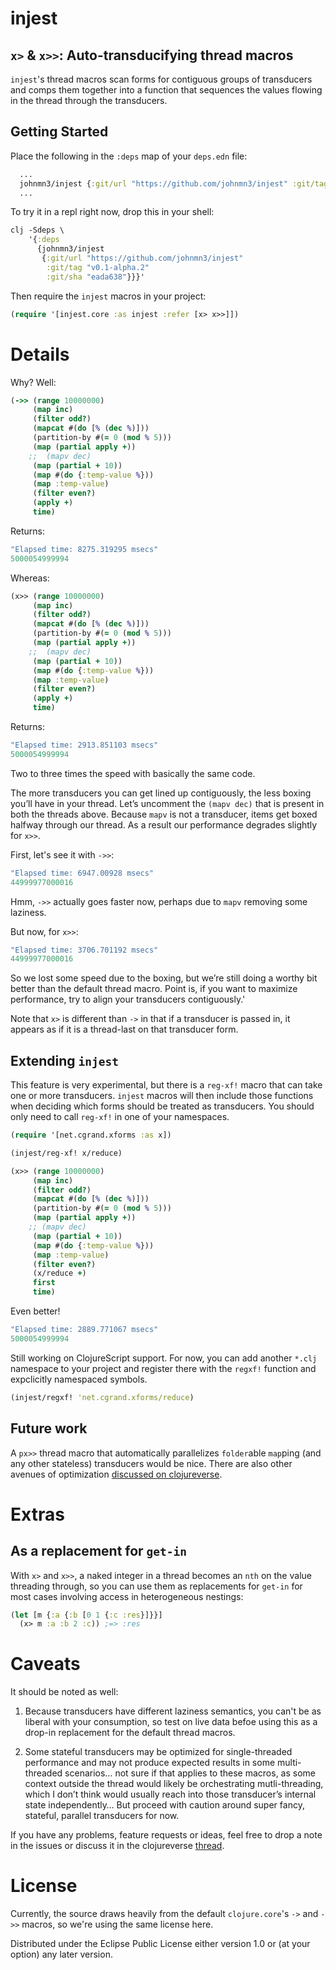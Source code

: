 # injest
## `x>` &amp; `x>>`: Auto-transducifying thread macros
`injest`'s thread macros scan forms for contiguous groups of transducers and comps them together into a function that sequences the values flowing in the thread through the transducers.
## Getting Started
Place the following in the `:deps` map of your `deps.edn` file:
```clojure
  ...
  johnmn3/injest {:git/url "https://github.com/johnmn3/injest" :git/tag "v0.1-alpha.2" :git/sha "eada638"}
  ...
```
To try it in a repl right now, drop this in your shell:
```clojure
clj -Sdeps \
    '{:deps 
      {johnmn3/injest 
       {:git/url "https://github.com/johnmn3/injest" 
        :git/tag "v0.1-alpha.2" 
        :git/sha "eada638"}}}'
```

Then require the `injest` macros in your project:
```clojure
(require '[injest.core :as injest :refer [x> x>>]])
```
# Details
Why? Well:

```clojure
(->> (range 10000000)
     (map inc)
     (filter odd?)
     (mapcat #(do [% (dec %)]))
     (partition-by #(= 0 (mod % 5)))
     (map (partial apply +))
    ;;  (mapv dec)
     (map (partial + 10))
     (map #(do {:temp-value %}))
     (map :temp-value)
     (filter even?)
     (apply +)
     time)
```

Returns:
```clojure
"Elapsed time: 8275.319295 msecs"
5000054999994
```
Whereas:
```clojure
(x>> (range 10000000)
     (map inc)
     (filter odd?)
     (mapcat #(do [% (dec %)]))
     (partition-by #(= 0 (mod % 5)))
     (map (partial apply +))
    ;;  (mapv dec)
     (map (partial + 10))
     (map #(do {:temp-value %}))
     (map :temp-value)
     (filter even?)
     (apply +)
     time)
```
Returns:
```clojure
"Elapsed time: 2913.851103 msecs"
5000054999994
```

Two to three times the speed with basically the same code.

The more transducers you can get lined up contiguously, the less boxing you’ll have in your thread. Let’s uncomment the `(mapv dec)` that is present in both the threads above. Because `mapv` is not a transducer, items get boxed halfway through our thread. As a result our performance degrades slightly for `x>>`.

First, let's see it with `->>`:
```clojure
"Elapsed time: 6947.00928 msecs"
44999977000016
```
Hmm, `->>` actually goes faster now, perhaps due to `mapv` removing some laziness.

But now, for `x>>`:
```clojure
"Elapsed time: 3706.701192 msecs"
44999977000016
```
So we lost some speed due to the boxing, but we’re still doing a worthy bit better than the default thread macro. Point is, if you want to maximize performance, try to align your transducers contiguously.'

Note that `x>` is different than `->` in that if a transducer is passed in, it appears as if it is a thread-last on that transducer form.

## Extending `injest`
This feature is very experimental, but there is a `reg-xf!` macro that can take one or more transducers. `injest` macros will then include those functions when deciding which forms should be treated as transducers. You should only need to call `reg-xf!` in one of your namespaces.
```clojure
(require '[net.cgrand.xforms :as x])

(injest/reg-xf! x/reduce)

(x>> (range 10000000)
     (map inc)
     (filter odd?)
     (mapcat #(do [% (dec %)]))
     (partition-by #(= 0 (mod % 5)))
     (map (partial apply +))
    ;; (mapv dec)
     (map (partial + 10))
     (map #(do {:temp-value %}))
     (map :temp-value)
     (filter even?)
     (x/reduce +)
     first
     time)
```
Even better!
```clojure
"Elapsed time: 2889.771067 msecs"
5000054999994
```
Still working on ClojureScript support. For now, you can add another `*.clj` namespace to your project and register there with the `regxf!` function and expclicitly namespaced symbols.
```clojure
(injest/regxf! 'net.cgrand.xforms/reduce)
```
## Future work
A `px>>` thread macro that automatically parallelizes `folder`able `map`ping (and any other stateless) transducers would be nice. There are also other avenues of optimization [discussed on clojureverse](https://clojureverse.org/t/x-x-auto-transducifying-thread-macros/8122).
# Extras
## As a replacement for `get-in`
With `x>` and `x>>`, a naked integer in a thread becomes an `nth` on the value threading through, so you can use them as replacements for `get-in` for most cases involving access in heterogeneous nestings:
```clojure
(let [m {:a {:b [0 1 {:c :res}]}}]
  (x> m :a :b 2 :c)) ;=> :res
```
# Caveats
It should be noted as well:

1. Because transducers have different laziness semantics, you can't be as liberal with your consumption, so test on live data befoe using this as a drop-in replacement for the default thread macros.

2. Some stateful transducers may be optimized for single-threaded performance and may not produce expected results in some multi-threaded scenarios… not sure if that applies to these macros, as some context outside the thread would likely be orchestrating mutli-threading, which I don’t think would usually reach into those transducer’s internal state independently… But proceed with caution around super fancy, stateful, parallel transducers for now.

If you have any problems, feature requests or ideas, feel free to drop a note in the issues or discuss it in the clojureverse [thread](https://clojureverse.org/t/x-x-auto-transducifying-thread-macros/8122/9).
# License

Currently, the source draws heavily from the default `clojure.core`'s `->` and `->>` macros, so we're using the same license here.

Distributed under the Eclipse Public License either version 1.0 or (at your option) any later version.
